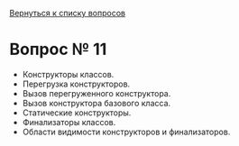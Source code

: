 [Вернуться к списку вопросов](../questions.md)
# Вопрос № 11

* Конструкторы классов. 
* Перегрузка конструкторов. 
* Вызов перегруженного конструктора. 
* Вызов конструктора базового класса. 
* Статические конструкторы. 
* Финализаторы классов. 
* Области видимости конструкторов и финализаторов.